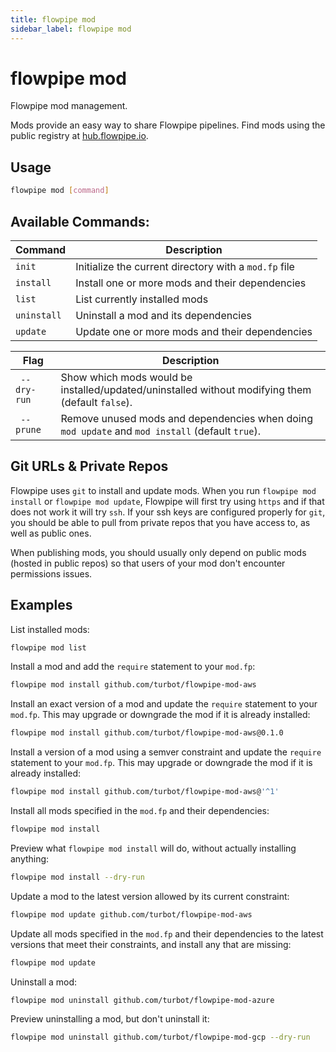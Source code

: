 ```yaml
---
title: flowpipe mod
sidebar_label: flowpipe mod
---
```


# flowpipe mod
Flowpipe mod management.

Mods provide an easy way to share Flowpipe pipelines.  Find mods using the public registry at [hub.flowpipe.io](https://hub.flowpipe.io/mods).


## Usage
```bash
flowpipe mod [command]
```

## Available Commands:

| Command | Description
|-|-
| `init`        | Initialize the current directory with a `mod.fp` file 
| `install`     | Install one or more mods and their dependencies
| `list`        | List currently installed mods
| `uninstall`   | Uninstall a mod and its dependencies
| `update`      | Update one or more mods and their dependencies


| Flag | Description
|-|-
|` --dry-run` | Show which mods would be installed/updated/uninstalled without modifying them (default `false`).
|` --prune` | Remove unused mods and dependencies when doing `mod update` and `mod install` (default `true`).


## Git URLs & Private Repos

Flowpipe uses `git` to install and update mods. When you run `flowpipe mod install` or `flowpipe mod update`, Flowpipe will first try using `https` and if that does not work it will try `ssh`.  If your ssh keys are configured properly for `git`, you should be able to pull from private repos that you have access to, as well as public ones.

When publishing mods, you should usually only depend on public mods (hosted in public repos) so that users of your mod don't encounter permissions issues.


## Examples
List installed mods:
```bash
flowpipe mod list
```

Install a mod and add the `require` statement to your `mod.fp`:
```bash
flowpipe mod install github.com/turbot/flowpipe-mod-aws
```

Install an exact version of a mod and update the `require` statement to your `mod.fp`.  This may upgrade or downgrade the mod if it is already installed:
```bash
flowpipe mod install github.com/turbot/flowpipe-mod-aws@0.1.0
```

Install a version of a mod using a semver constraint and update the `require` statement to your `mod.fp`.  This may upgrade or downgrade the mod if it is already installed:
```bash
flowpipe mod install github.com/turbot/flowpipe-mod-aws@'^1'
```

Install all mods specified in the `mod.fp` and their dependencies:
```bash
flowpipe mod install
```

Preview what `flowpipe mod install` will do, without actually installing anything:
```bash
flowpipe mod install --dry-run
```


Update a mod to the latest version allowed by its current constraint:
```bash
flowpipe mod update github.com/turbot/flowpipe-mod-aws
```

Update all mods specified in the `mod.fp` and their dependencies to the latest versions that meet their constraints, and install any that are missing:
```bash
flowpipe mod update
```


Uninstall a mod:
```bash
flowpipe mod uninstall github.com/turbot/flowpipe-mod-azure
```

Preview uninstalling a mod, but don't uninstall it:
```bash
flowpipe mod uninstall github.com/turbot/flowpipe-mod-gcp --dry-run
```
